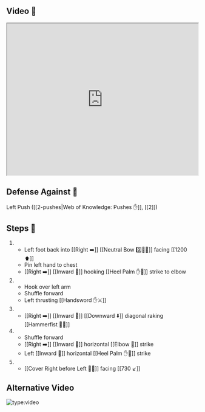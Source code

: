 ## Video 🎥

<iframe src="https://www.youtube.com/embed/Y_ZwHln0gpg" width="100%" height="400"></iframe>

## Defense Against 🤺

Left Push ([[2-pushes|Web of Knowledge: Pushes ✋]], [[2]])

## Steps 👣

1. - Left foot back into [[Right ➡️]] [[Neutral Bow 0️⃣🧍‍♂️]] facing [[1200 ⬆️]] 
    - Pin left hand to chest 
    - [[Right ➡️]] [[Inward 🔽]] hooking [[Heel Palm ✋🌴]] strike to elbow
2. - Hook over left arm
    - Shuffle forward
    - Left thrusting [[Handsword ✋⚔️]]
3. - [[Right ➡️]] [[Inward 🔽]] [[Downward ⬇️]] diagonal raking [[Hammerfist 🔨✊]]
4. - Shuffle forward
    - [[Right ➡️]] [[Inward 🔽]] horizontal [[Elbow 💪]] strike
    - Left [[Inward 🔽]] horizontal [[Heel Palm ✋🌴]] strike
5. - [[Cover Right before Left 🦶🔄]] facing [[730 ↙️]]

## Alternative Video

![type:video](https://www.youtube.com/embed/IXZ6kr4VHQw?start=368&end=385)
